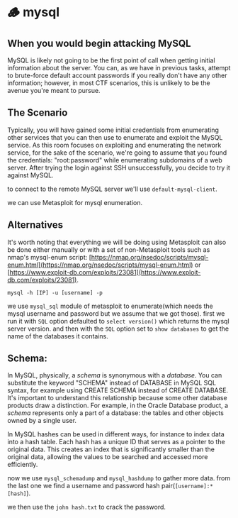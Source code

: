 # 🪵 mysql

## When you would begin attacking MySQL

MySQL is likely not going to be the first point of call when getting initial information about the server. You can, as we have in previous tasks, attempt to brute-force default account passwords if you really don't have any other information; however, in most CTF scenarios, this is unlikely to be the avenue you're meant to pursue.

## The Scenario

Typically, you will have gained some initial credentials from enumerating other services that you can then use to enumerate and exploit the MySQL service. As this room focuses on exploiting and enumerating the network service, for the sake of the scenario, we're going to assume that you found the credentials: "root:password" while enumerating subdomains of a web server. After trying the login against SSH unsuccessfully, you decide to try it against MySQL.

to connect to the remote MySQL server we'll use `default-mysql-client`.

we can use Metasploit for mysql enumeration.

## Alternatives

It's worth noting that everything we will be doing using Metasploit can also be done either manually or with a set of non-Metasploit tools such as nmap's mysql-enum script: [https://nmap.org/nsedoc/scripts/mysql-enum.html](https://nmap.org/nsedoc/scripts/mysql-enum.html) or [https://www.exploit-db.com/exploits/23081](https://www.exploit-db.com/exploits/23081).

`mysql -h [IP] -u [username] -p`

we use `mysql_sql` module of metasploit to enumerate(which needs the mysql username and password but we assume that we got those). first we run it with `SQL` option defaulted to `select version()` which returns the mysql server version. and then with the `SQL` option set to `show databases` to get the name of the databases it contains.

## Schema:

In MySQL, physically, a _schema_ is synonymous with a _database_. You can substitute the keyword "SCHEMA" instead of DATABASE in MySQL SQL syntax, for example using CREATE SCHEMA instead of CREATE DATABASE. It's important to understand this relationship because some other database products draw a distinction. For example, in the Oracle Database product, a _schema_ represents only a part of a database: the tables and other objects owned by a single user.

In MySQL hashes can be used in different ways, for instance to index data into a hash table. Each hash has a unique ID that serves as a pointer to the original data. This creates an index that is significantly smaller than the original data, allowing the values to be searched and accessed more efficiently.

now we use `mysql_schemadump` and `mysql_hashdump` to gather more data. from the last one we find a username and password hash pair(`[username]:*[hash]`).

we then use the `john hash.txt` to crack the password.
